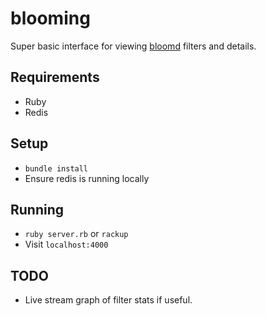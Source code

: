 # blooming

Super basic interface for viewing [bloomd](http://github.com/armon/bloomd) filters and details.

## Requirements

* Ruby
* Redis

## Setup

* `bundle install`
* Ensure redis is running locally

## Running

* `ruby server.rb` or `rackup`
* Visit `localhost:4000`

## TODO

* Live stream graph of filter stats if useful.
